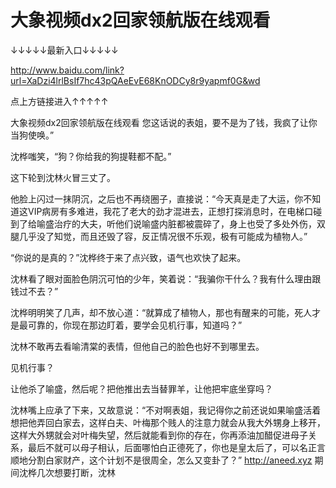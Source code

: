 # 大象视频dx2回家领航版在线观看

↓↓↓↓↓最新入口↓↓↓↓↓

http://www.baidu.com/link?url=XaDzi4lrlBsIf7hc43pQAeEvE68KnODCy8r9yapmf0G&wd

点上方链接进入↑↑↑↑↑

大象视频dx2回家领航版在线观看
您这话说的表姐，要不是为了钱，我疯了让你当狗使唤。”

沈桦嗤笑，“狗？你给我的狗提鞋都不配。”

这下轮到沈林火冒三丈了。

他脸上闪过一抹阴沉，之后也不再绕圈子，直接说：“今天真是走了大运，你不知道这VIP病房有多难进，我花了老大的劲才混进去，正想打探消息时，在电梯口碰到了给喻盛治疗的大夫，听他们说喻盛内脏都被震碎了，身上也受了多处外伤，双腿几乎没了知觉，而且还毁了容，反正情况很不乐观，极有可能成为植物人。”

“你说的是真的？”沈桦终于来了点兴致，语气也欢快了起来。

沈林看了眼对面脸色阴沉可怕的少年，笑着说：“我骗你干什么？我有什么理由跟钱过不去？”

沈桦明明笑了几声，却不放心道：“就算成了植物人，那也有醒来的可能，死人才是最可靠的，你现在那边盯着，要学会见机行事，知道吗？”

沈林不敢再去看喻清棠的表情，但他自己的脸色也好不到哪里去。

见机行事？

让他杀了喻盛，然后呢？把他推出去当替罪羊，让他把牢底坐穿吗？

沈林嘴上应承了下来，又故意说：“不对啊表姐，我记得你之前还说如果喻盛活着想把他弄回白家去，这样白夫、叶梅那个贱人的注意力就会从我大外甥身上移开，这样大外甥就会对叶梅失望，然后就能看到你的存在，你再添油加醋促进母子关系，最后不就可以母子相认，后面哪怕白正德死了，你也是皇太后了，可以名正言顺地分割白家财产，这个计划不是很周全，怎么又变卦了？”
http://aneed.xyz
期间沈桦几次想要打断，沈林
